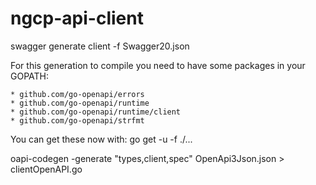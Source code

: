 # ngcp-api-client

swagger generate client -f Swagger20.json

For this generation to compile you need to have some packages in your GOPATH:

	* github.com/go-openapi/errors
	* github.com/go-openapi/runtime
	* github.com/go-openapi/runtime/client
	* github.com/go-openapi/strfmt

You can get these now with: go get -u -f ./...

oapi-codegen -generate "types,client,spec" OpenApi3Json.json > clientOpenAPI.go
